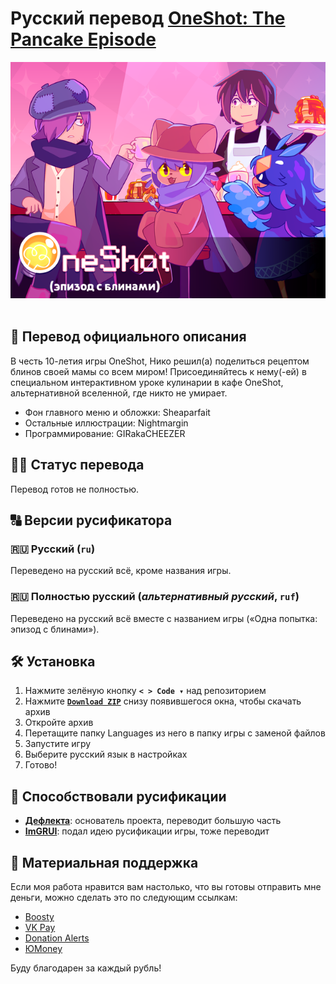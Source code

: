 # Русский перевод [OneShot: The Pancake Episode](https://futurecatgames.itch.io/oneshot-pancake-episode)
<div align="center">
    <img title="В будущем заменю эту картинку" src="Graphics/Titles/ru/normal.png">
    <br>
    <br>
    <!--<a href="https://github.com/RushanM/Minecraft-Mods-Russian-Translation/wiki/%D0%9F%D0%BE%D0%BC%D0%BE%D1%89%D1%8C-%D1%81-%D0%BF%D0%B5%D1%80%D0%B5%D0%B2%D0%BE%D0%B4%D0%BE%D0%BC">
        <img height="38" src="Разное/translate.svg">
    </a>-->
</div>

## 📢 Перевод официального описания

В честь 10-летия игры OneShot, Нико решил(а) поделиться рецептом блинов своей мамы со всем миром! Присоединяйтесь к нему(-ей) в специальном интерактивном уроке кулинарии в кафе OneShot, альтернативной вселенной, где никто не умирает.

* Фон главного меню и обложки: Sheaparfait
* Остальные иллюстрации: Nightmargin
* Программирование: GIRakaCHEEZER

## ✍🏻 Статус перевода

Перевод готов не полностью.

## 🔠 Версии русификатора

### 🇷🇺 Русский (`ru`)

Переведено на русский всё, кроме названия игры.

### 🇷🇺 Полностью русский (*альтернативный русский*, `ruf`)

Переведено на русский всё вместе с названием игры («Одна попытка: эпизод с блинами»).

## 🛠️ Установка

1. Нажмите зелёную кнопку **`< > Code ▾`** над репозиторием
2. Нажмите [**`Download ZIP`**](https://github.com/RushanM/OneShot-TPE-Russian-Translation/archive/refs/heads/main.zip) cнизу появившегося окна, чтобы скачать архив
3. Откройте архив
4. Перетащите папку Languages из него в папку игры с заменой файлов
5. Запустите игру
6. Выберите русский язык в настройках
7. Готово!

## 📛 Способствовали русификации

* [**Дефлекта**](https://github.com/RushanM): основатель проекта, переводит большую часть
* [**ImGRUI**](https://github.com/ImGRUI): подал идею русификации игры, тоже переводит

## 💝 Материальная поддержка

Если моя работа нравится вам настолько, что вы готовы отправить мне деньги, можно сделать это по следующим ссылкам:
* [Boosty](https://boosty.to/rushanm)
* [VK Pay](https://vk.me/moneysend/deflecta)
* [Donation Alerts](https://www.donationalerts.com/r/deflecta)
* [ЮMoney](https://yoomoney.ru/to/410015215253910)

Буду благодарен за каждый рубль!